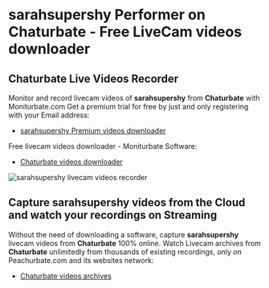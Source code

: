 # sarahsupershy Performer on Chaturbate - Free LiveCam videos downloader

## Chaturbate Live Videos Recorder

Monitor and record livecam videos of **sarahsupershy** from **Chaturbate** with Moniturbate.com
Get a premium trial for free by just and only registering with your Email address:
* [sarahsupershy Premium videos downloader](https://moniturbate.com/request-demo-licence-key.html)

Free livecam videos downloader - Moniturbate Software:
* [Chaturbate videos downloader](https://moniturbate.com/moniturbate-download-software.html)

![sarahsupershy livecam videos recorder](https://peachurnet.com/templates/moniturbate-software.png)


## Capture sarahsupershy videos from the Cloud and watch your recordings on Streaming

Without the need of downloading a software, capture **sarahsupershy** livecam videos from **Chaturbate** 100% online.
Watch Livecam archives from **Chaturbate** unlimitedly from thousands of existing recordings, only on Peachurbate.com and its websites network:
* [Chaturbate videos archives](https://peachurnet.com/)
